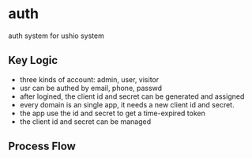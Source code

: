 # auth
auth system for ushio system


## Key Logic
 - three kinds of account: admin, user, visitor
 - usr can be authed by email, phone, passwd
 - after logined, the client id and secret can be generated and assigned
 - every domain is an single app, it needs a new client id and secret.
 - the app use the id and secret to get a time-expired token
 - the client id and secret can be managed
 


## Process Flow
```

```
